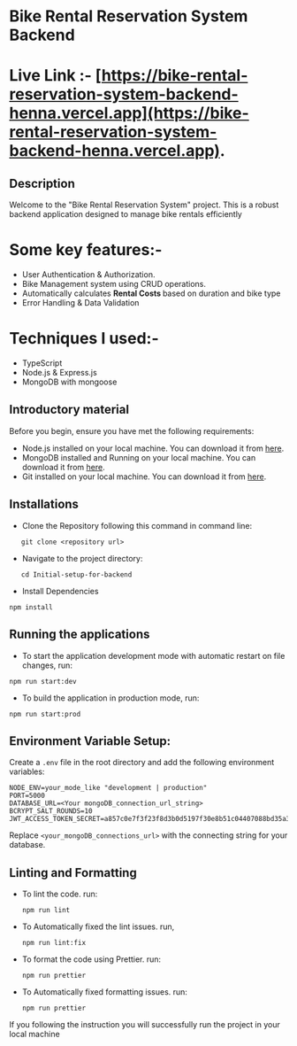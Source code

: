 # Bike Rental Reservation System Backend

# Live Link :- [https://bike-rental-reservation-system-backend-henna.vercel.app](https://bike-rental-reservation-system-backend-henna.vercel.app).

## Description

<P>Welcome to the "Bike Rental Reservation System" project. This is a robust backend application designed to manage bike rentals efficiently </p>

# Some key features:-

- User Authentication & Authorization.
- Bike Management system using CRUD operations.
- Automatically calculates <b> Rental Costs </b> based on duration and bike type
- Error Handling & Data Validation

# Techniques I used:-

- TypeScript
- Node.js & Express.js
- MongoDB with mongoose

## Introductory material

Before you begin, ensure you have met the following requirements:

- Node.js installed on your local machine. You can download it from [here](https://nodejs.org/).
- MongoDB installed and Running on your local machine. You can download it from [here](https://www.mongodb.com/try/download/community).
- Git installed on your local machine. You can download it from [here](https://git-scm.com/).

## Installations

- Clone the Repository following this command in command line:

```
   git clone <repository url>
```

- Navigate to the project directory:

```
   cd Initial-setup-for-backend
```

- Install Dependencies

```
npm install
```

## Running the applications

- To start the application development mode with automatic restart on file changes, run:

```
npm run start:dev
```

- To build the application in production mode, run:

```
npm run start:prod
```

## Environment Variable Setup:

Create a `.env` file in the root directory and add the following environment variables:

```
NODE_ENV=your_mode_like "development | production"
PORT=5000
DATABASE_URL=<Your mongoDB_connection_url_string>
BCRYPT_SALT_ROUNDS=10
JWT_ACCESS_TOKEN_SECRET=a857c0e7f3f23f8d3b0d5197f30e8b51c04407088bd35a3c3a84afea21ff3af9

```

Replace `<your_mongoDB_connections_url>` with the connecting string for your database.

## Linting and Formatting

- To lint the code. run: <br>
  ```
  npm run lint
  ```
- To Automatically fixed the lint issues. run, <br>
  ```
  npm run lint:fix
  ```
- To format the code using Prettier. run: <br>
  ```
  npm run prettier
  ```
- To Automatically fixed formatting issues. run: <br>
  ```
  npm run prettier
  ```

If you following the instruction you will successfully run the project in your local machine
